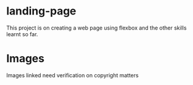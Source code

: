 # landing-page
This project is on creating a web page using flexbox and the other skills learnt so far.

# Images
Images linked need verification on copyright matters
